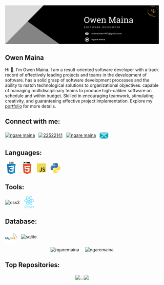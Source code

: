<p align="center">
  <img src = "https://raw.githubusercontent.com/Ngaremaina/Ngaremaina/main/media/LinkedIn Banner.png" />
</p>

## Owen Maina
Hi 👋, I'm Owen Maina. I am a result-oriented software developer with a track record of effectively leading projects and teams in the development of software. has a solid grasp of software development processes and the ability to match technological solutions to organizational objectives. capable of managing multidisciplinary teams to produce high-caliber software on schedule and within budget. Skilled in encouraging teamwork, stimulating creativity, and guaranteeing effective project implementation. Explore my [portfolio](https://ngaremaina.github.io/ngaremaina/) for more details.


## Connect with me:
<p align="left">
<a href="https://www.linkedin.com/in/owen-maina-3677b6179" target="blank"><img align="center" src="https://raw.githubusercontent.com/rahuldkjain/github-profile-readme-generator/master/src/images/icons/Social/linked-in-alt.svg" alt="ngare maina" height="30" width="30" /></a>&nbsp;&nbsp;
<a href="https://stackoverflow.com/users/22522141" target="blank"><img align="center" src="https://raw.githubusercontent.com/rahuldkjain/github-profile-readme-generator/master/src/images/icons/Social/stack-overflow.svg" alt="22522141" height="30" width="30" /></a>&nbsp;&nbsp;
<a href="https://leetcode.com/Ngaremaina/" target="blank"><img align="center" src="https://raw.githubusercontent.com/rahuldkjain/github-profile-readme-generator/master/src/images/icons/Social/leet-code.svg" alt="ngare maina" height="30" width="30" /></a>&nbsp;&nbsp;
<a href="mailto:mainaowen1997@gmail.com" target="blank"><img align="center" src="https://raw.githubusercontent.com/Ngaremaina/Ngaremaina/main/media/email-mail.svg" alt="ngare maina" height="30" width="30" /></a>
</p>

## Languages: 
<p align="left">
  <img align="center" src="https://raw.githubusercontent.com/devicons/devicon/master/icons/css3/css3-original-wordmark.svg" alt="css3" height="40" width="40" />&nbsp;&nbsp;
  <img align="center" src="https://raw.githubusercontent.com/devicons/devicon/master/icons/html5/html5-original-wordmark.svg" alt="html5" height="40" width="40" />&nbsp;&nbsp;
  <img align="center" src="https://raw.githubusercontent.com/devicons/devicon/master/icons/javascript/javascript-original.svg" alt="javascript" height="30" width="30" />&nbsp;&nbsp;
  <img align="center" src="https://raw.githubusercontent.com/devicons/devicon/master/icons/python/python-original.svg" alt="python" height="40" width="40" />&nbsp;&nbsp;
</p>

## Tools: 
<p align = "left">
   <img align="center" src="https://www.vectorlogo.zone/logos/pocoo_flask/pocoo_flask-icon.svg" alt="css3" height="40" width="40" />&nbsp;&nbsp;
   <img align="center" src="https://raw.githubusercontent.com/devicons/devicon/master/icons/react/react-original-wordmark.svg" alt="css3" height="40" width="40" />&nbsp;&nbsp;  
</p>

## Database: </h3>
<p align="left">
  <img align="center" src="https://raw.githubusercontent.com/devicons/devicon/master/icons/mysql/mysql-original-wordmark.svg" alt="mysql" height="40" width="40" />&nbsp;&nbsp;
  <img align="center" src="https://www.vectorlogo.zone/logos/sqlite/sqlite-icon.svg" alt="sqlite" height="40" width="40" />&nbsp;&nbsp;  
</p>


<p align = "center">
  <img src="https://github-readme-stats.vercel.app/api?username=ngaremaina&show_icons=true&locale=en&theme=dark" alt="ngaremaina" />&nbsp;&nbsp;&nbsp;&nbsp;
  <img src="https://github-readme-stats.vercel.app/api/top-langs?username=ngaremaina&show_icons=true&locale=en&layout=compact&theme=dark" alt="ngaremaina" />  
</p>



## Top Repositories:
<p align = "center">
  <a href="https://github.com/Ngaremaina/Lakucha-Dishes">
    <img align="center" src="https://github-readme-stats.vercel.app/api/pin/?username=ngaremaina&repo=Lakucha-Dishes&theme=dark" />&nbsp;&nbsp;
  </a>
  <a href="https://github.com/Ngaremaina/Kitabu">
    <img align="center" src="https://github-readme-stats.vercel.app/api/pin/?username=ngaremaina&repo=kitabu&theme=dark" />
  </a>
</p>


